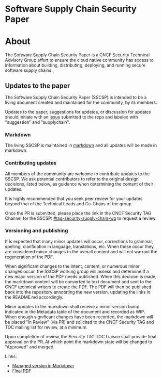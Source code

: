 Software Supply Chain Security Paper
==========================================

# About

The Software Supply Chain Security Paper is a CNCF Security Technical Advisory Group effort 
to ensure the cloud native community has access to information about building, 
distributing, deploying, and running secure software supply chains.

## Updates to the paper 

The Software Supply Chain Security Paper (SSCSP) is intended to be a living 
document created and maintained for the community, by its members.  

Updates to the paper, suggestions for updates, or discussion for updates
should initiate with an [issue](https://github.com/cncf/tag-security/issues) submitted to the repo and labeled with
"suggestion" and "supplychain".

### Markdown 

The living SSCSP is maintained in [markdown](https://github.com/cncf/tag-security/blob/main/supply-chain-security/supply-chain-security-paper/sscsp.md) and all updates will be made in
 markdown.  

### Contributing updates 

All members of the community are welcome to contribute updates to the SSCSP.
We ask potential contributors to refer to the original design decisions, 
listed below, as guidance when determining the content of their updates.

It is highly recommended that you seek peer review for your updates beyond that
of the Technical Leads and Co-Chairs of the group.

Once the PR is submitted, please place the link in the CNCF Security TAG Channel
for the SSCSP: [#tag-security-supply-chain-wg](https://cloud-native.slack.com/archives/C01KL0B4LKC) to request a review.

### Versioning and publishing 

It is expected that many minor updates will occur, corrections to grammar, 
spelling, clarification in language, translations, etc.  When these occur 
they are considered minor changes to the overall content and will not warrant
 the regeneration of the PDF.

When significant changes to the intent, content, or numerous minor changes
occur, the SSCSP working group will assess and determine if a new major version
of the PDF needs published.  When this decision is made, the markdown content
will be converted to text document and sent to the CNCF technical writers to
create the PDF.  The PDF will then be published back into the repository
annotating the new version, updating the links in the README.md accordingly.

Minor updates to the markdown shall receive a minor version bump indicated in the
Metadata table of the document and recorded as WIP.  When enough significant
changes have been recorded, the markdown will be placed "In Review" (via PR) and
solicited to the CNCF Security TAG and TOC mailing list for review, at a minimum.

Upon completion of review, the Security TAG TOC Liaison shall provide final
approval on the PR.  At which point the markdown state will be changed to
"Approved" and merged. 


Links:
* [Managed version in  Markdown](https://github.com/cncf/tag-security/blob/main/supply-chain-security/supply-chain-security-paper/sscsp.md)
* [Final PDF](https://github.com/cncf/tag-security/blob/main/supply-chain-security/supply-chain-security-paper/CNCF_SSCP_v1.pdf)
